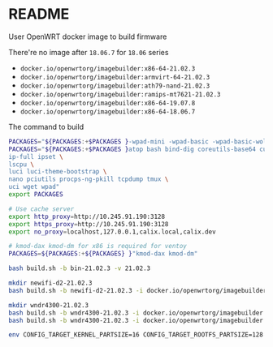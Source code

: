 # README

User OpenWRT docker image to build firmware

There're no image after `18.06.7` for `18.06` series

- `docker.io/openwrtorg/imagebuilder:x86-64-21.02.3`
- `docker.io/openwrtorg/imagebuilder:armvirt-64-21.02.3`
- `docker.io/openwrtorg/imagebuilder:ath79-nand-21.02.3`
- `docker.io/openwrtorg/imagebuilder:ramips-mt7621-21.02.3`
- `docker.io/openwrtorg/imagebuilder:x86-64-19.07.8`
- `docker.io/openwrtorg/imagebuilder:x86-64-18.06.7`

The command to build

```bash
PACKAGES="${PACKAGES:+$PACKAGES }-wpad-mini -wpad-basic -wpad-basic-wolfssl -dnsmasq"
PACKAGES="${PACKAGES:+$PACKAGES }atop bash bind-dig coreutils-base64 curl diffutils dnsmasq-full dropbearconvert fdisk file \
ip-full ipset \
lscpu \
luci luci-theme-bootstrap \
nano pciutils procps-ng-pkill tcpdump tmux \
uci wget wpad"
export PACKAGES

# Use cache server
export http_proxy=http://10.245.91.190:3128
export https_proxy=http://10.245.91.190:3128
export no_proxy=localhost,127.0.0.1,calix.local,calix.dev

# kmod-dax kmod-dm for x86 is required for ventoy
PACKAGES=${PACKAGES:+${PACKAGES} }"kmod-dax kmod-dm"

bash build.sh -b bin-21.02.3 -v 21.02.3

mkdir newifi-d2-21.02.3
bash build.sh -b newifi-d2-21.02.3 -i docker.io/openwrtorg/imagebuilder:ramips-mt7621-21.02.3 -p d-team_newifi-d2

mkdir wndr4300-21.02.3
bash build.sh -b wndr4300-21.02.3 -i docker.io/openwrtorg/imagebuilder:ath79-nand-21.02.3
bash build.sh -b wndr4300-21.02.3 -i docker.io/openwrtorg/imagebuilder:ath79-nand-21.02.3 -p netgear_wndr4300

env CONFIG_TARGET_KERNEL_PARTSIZE=16 CONFIG_TARGET_ROOTFS_PARTSIZE=128 ./build.sh -b bin-19.07.8 -v 19.07.8
```
